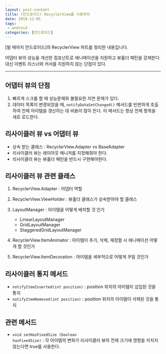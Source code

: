 ```yaml
---
layout: post-content
title: (안드로이드) RecyclerView를 사용하자
date: 2018-12-05
tags:
 - android
categories: [안드로이드]
---
```


[될 때까지 안드로이드]의 RecyclerView 파트를 정리한 내용입니다.

어댑터 뷰의 성능을 개선한 컴포넌트로 애니메이션을 지원하고 뷰홀더 패턴을 강제한다.    
대신 이벤트 리스너와 커서를 지원하지 않는 단점이 있다.

---

## 어댑터 뷰의 단점
1. 빠르게 스크롤 할 때 성능문제와 불필요한 지연 문제가 있다.
2. 데이터 목록이 변경되었을 때, <code class="codetainer">notifyDataSetChanged()</code> 메서드를 빈번하게 호출하여 전체 아이템을 갱신하는 데 비용이 많이 든다. 이 메서드는 항상 전체 항목을 새로 로드한다.

## 리사이클러 뷰 vs 어댑터 뷰
* 상속 받는 클래스 : RecyclerView.Adapter vs BaseAdapter
* 리사이클러 뷰는 레이아웃 매니저를 지정해줘야 한다.
* 리사이클러 뷰는 뷰홀더 패턴을 반드시 구현해야한다. 

## 리사이클러 뷰 관련 클래스
1. RecyclerView.Adapter : 어댑터 역할
2. RecyclerView.ViewHolder : 뷰홀더 클래스가 상속받아야 할 클래스
3. LayoutManager : 아이템을 어떻게 배치할 것 인가 
	* LinearLayoutManager
	* GridLayoutManager
	* StaggeredGridLayoutManager 

4. RecyclerView.ItemAnimator : 아이템이 추가, 삭제, 재정렬 시 애니메이션 어떻게 할 것인가
5. RecyclerView.ItemDecoration : 아이템을 세부적으로 어떻게 꾸밀 것인가

## 리사이클러 통지 메서드
* <code class="codetainer">notifyItemInserted(int position)</code> : position 위치의 아이템이 삽입된 것을 통지
* <code class="codetainer">notifyItemRemoved(int position)</code> : position 위치의 아이템이 삭제된 것을 통지

## 관련 메서드
* <code class="codetainer">void setHasFixedSize (boolean hasFixedSize)</code> : 각 아이템의 변화가 리사이클러 뷰의 전체 크기에 영향을 끼치지 않는다면 true를 사용한다.


